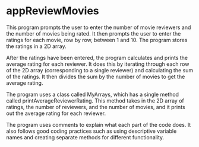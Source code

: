 # appReviewMovies
This program prompts the user to enter the number of movie reviewers and the number of movies being rated. It then prompts the user to enter the ratings for each movie, row by row, between 1 and 10. The program stores the ratings in a 2D array.

After the ratings have been entered, the program calculates and prints the average rating for each reviewer. It does this by iterating through each row of the 2D array (corresponding to a single reviewer) and calculating the sum of the ratings. It then divides the sum by the number of movies to get the average rating.

The program uses a class called MyArrays, which has a single method called printAverageReviewerRating. This method takes in the 2D array of ratings, the number of reviewers, and the number of movies, and it prints out the average rating for each reviewer.

The program uses comments to explain what each part of the code does. It also follows good coding practices such as using descriptive variable names and creating separate methods for different functionality.
